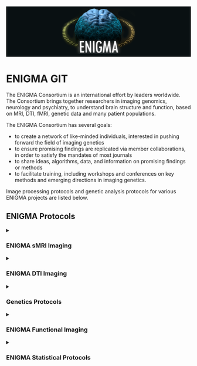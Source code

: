 ![ENIGMA BANNER](https://raw.githubusercontent.com/ENIGMA-git/.github/main/Assets/ENIGMA_BANNER.png "ENIGMA")

# ENIGMA GIT


The ENIGMA Consortium is an international effort by leaders worldwide. The Consortium brings together researchers in imaging genomics, neurology and psychiatry, to understand brain structure and function, based on MRI, DTI, fMRI, genetic data and many patient populations.

The ENIGMA Consortium has several goals:
- to create a network of like-minded individuals, interested in pushing forward the field of imaging genetics
- to ensure promising findings are replicated via member collaborations, in order to satisfy the mandates of most journals
- to share ideas, algorithms, data, and information on promising findings or methods
- to facilitate training, including workshops and conferences on key methods and emerging directions in imaging genetics.

Image processing protocols and genetic analysis protocols for various ENIGMA projects are listed below.

## ENIGMA Protocols

<details>
  <summary><h3>ENIGMA sMRI Imaging</h3></summary>
  
> Detailed structural MRI imaging analysis protocols, including subcortical VOLUME extraction, subcortical SHAPE analysis, cortical thickness and surface area, and sulci measure analysis. 
  
  - [ENIGMA FreeSurfer Cortical & Subcortical Extraction and QC Protocol](https://github.com/ENIGMA-git/ENIGMA-FreeSurfer-protocol)
  - [PlaceHolder]()
  - [PlaceHolder]()
  &nbsp;<details>
    <summary>ENIGMA Subcortical Shape</summary>

    > Detailed protocols for ENIGMA Shape analyses.

      - [PlaceHolder]()
      - [PlaceHolder]()
      - [PlaceHolder]()
  </details>
</details>

<details>
  <summary><h3>ENIGMA DTI Imaging</h3></summary>
  
> Detailed diffusion tensor imaging protocols for the ENIGMA DTI based projects.
  
  - [ENIGMA_DTI_01_Preprocessing](https://github.com/ENIGMA-git/ENIGMA_DTI_01_Preprocessing)
  - [ENIGMA_DTI_02_EPI_Correction](https://github.com/ENIGMA-git/ENIGMA_DTI_02_EPI_Correction)
  - [ENIGMA_DTI_03_Quality_Control](https://github.com/ENIGMA-git/ENIGMA_DTI_03_Quality_Control)
  - [ENIGMA_DTI_04_DTI_TBSS](https://github.com/ENIGMA-git/ENIGMA_DTI_04_DTI_TBSS)
</details>

<!--
<details>
  <summary><h3>ENIGMA Subcortical Shape</h3></summary>

> Detailed protocols for ENIGMA Shape analyses.
  
  - [PlaceHolder]()
  - [PlaceHolder]()
  - [PlaceHolder]()
</details>
-->


<details>
  <summary><h3>Genetics Protocols</h3></summary>
  
> Genetic analysis protocols for ENIGMA1, ENIGMA2 and ENIGMA-Cortex and DTI.

  - [PlaceHolder]()
  - [PlaceHolder]()
  - [PlaceHolder]()
</details>

<details>
  <summary><h3>ENIGMA Functional Imaging</h3></summary>

> Detailed functional MRI imaging analysis protocols for the ENIGMA resting state and task based fMRI based projects.
  
- [ENIGMA HALFpipe](https://github.com/HALFpipe)
  - [ENIGMA HALFpipe](https://github.com/halfpipe/halfpipe)
  - [Quality Control manual](https://github.com/HALFpipe/QualityCheck)
</details>

<details>
  <summary><h3>ENIGMA Statistical Protocols</h3></summary>

  - [ComBat for ENIGMA](https://enigma.ini.usc.edu/wp-content/uploads/2021/07/combat_for_enigma.R.zip)
  - [Estimation of multisite accuracy]()
</details>
